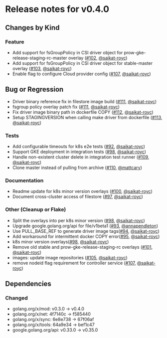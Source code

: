 # Release notes for v0.4.0

## Changes by Kind

### Feature

- Add support for fsGroupPolicy in CSI driver object for prow-gke-release-staging-rc-master overlay ([#102](https://github.com/kubernetes-sigs/gcp-filestore-csi-driver/pull/102), [@saikat-royc](https://github.com/saikat-royc))
- Add support for fsGroupPolicy in CSI driver object for stable-master overlay ([#103](https://github.com/kubernetes-sigs/gcp-filestore-csi-driver/pull/103), [@saikat-royc](https://github.com/saikat-royc))
- Enable flag to configure Cloud provider config ([#107](https://github.com/kubernetes-sigs/gcp-filestore-csi-driver/pull/107), [@saikat-royc](https://github.com/saikat-royc))

## Bug or Regression

- Driver binary reference fix in filestore image build ([#111](https://github.com/kubernetes-sigs/gcp-filestore-csi-driver/pull/111), [@saikat-royc](https://github.com/saikat-royc))
- fsgroup policy overlay patch fix ([#111](https://github.com/kubernetes-sigs/gcp-filestore-csi-driver/pull/111), [@saikat-royc](https://github.com/saikat-royc))
- Fix driver image binary path in dockerfile COPY ([#112](https://github.com/kubernetes-sigs/gcp-filestore-csi-driver/pull/112), [@saikat-royc](https://github.com/saikat-royc))
- Setup STAGINGVERSION when calling make driver from dockerfile ([#113](https://github.com/kubernetes-sigs/gcp-filestore-csi-driver/pull/113), [@saikat-royc](https://github.com/saikat-royc))

### Tests
- Add configurable timeouts for k8s e2e tests ([#92](https://github.com/kubernetes-sigs/gcp-filestore-csi-driver/pull/92), [@saikat-royc](https://github.com/saikat-royc))
- Support GKE deployment in integration tests ([#98](https://github.com/kubernetes-sigs/gcp-filestore-csi-driver/pull/98), [@saikat-royc](https://github.com/saikat-royc))
- Handle non-existent cluster delete in integration test runner ([#109](https://github.com/kubernetes-sigs/gcp-filestore-csi-driver/pull/109), [@saikat-royc](https://github.com/saikat-royc))
- Clone master instead of pulling from archive ([#110](https://github.com/kubernetes-sigs/gcp-filestore-csi-driver/pull/110), [@mattcary](https://github.com/mattcary))

### Documentation

- Readme update for k8s minor version overlays ([#100](https://github.com/kubernetes-sigs/gcp-filestore-csi-driver/pull/100), [@saikat-royc](https://github.com/saikat-royc))
- Document cross-cluster access of filestore ([#97](https://github.com/kubernetes-sigs/gcp-filestore-csi-driver/pull/97), [@saikat-royc](https://github.com/saikat-royc))

### Other (Cleanup or Flake)

- Split the overlays into per k8s minor version ([#98](https://github.com/kubernetes-sigs/gcp-filestore-csi-driver/pull/98), [@saikat-royc](https://github.com/saikat-royc))
- Upgrade google.golang.org/api for file/v1beta1 ([#93](https://github.com/kubernetes-sigs/gcp-filestore-csi-driver/pull/93), [@annapendleton](https://github.com/annapendleton))
- Use PULL_BASE_REF to generate driver image tags([#94](https://github.com/kubernetes-sigs/gcp-filestore-csi-driver/pull/94), [@saikat-royc](https://github.com/saikat-royc))
- Add workaround for intermittent docker COPY error([#95](https://github.com/kubernetes-sigs/gcp-filestore-csi-driver/pull/95), [@saikat-royc](https://github.com/saikat-royc))
- k8s minor version overlays([#98](https://github.com/kubernetes-sigs/gcp-filestore-csi-driver/pull/98), [@saikat-royc](https://github.com/saikat-royc))
- Remove old stable and prow-gke-release-staging-rc overlays ([#101](https://github.com/kubernetes-sigs/gcp-filestore-csi-driver/pull/101), [@saikat-royc](https://github.com/saikat-royc))
- images: update image repositories ([#105](https://github.com/kubernetes-sigs/gcp-filestore-csi-driver/pull/105), [@saikat-royc](https://github.com/saikat-royc))
- remove nodeid flag requirement for controller service ([#107](https://github.com/kubernetes-sigs/gcp-filestore-csi-driver/pull/107), [@saikat-royc](https://github.com/saikat-royc))

## Dependencies

### Changed
- golang.org/x/mod: v0.3.0 → v0.4.0
- golang.org/x/net: 4f7140c → f585440
- golang.org/x/sync: 6e8e738 → 67f06af
- golang.org/x/tools: 64a9e34 → bef1c47
- google.golang.org/api: v0.33.0 → v0.35.0

